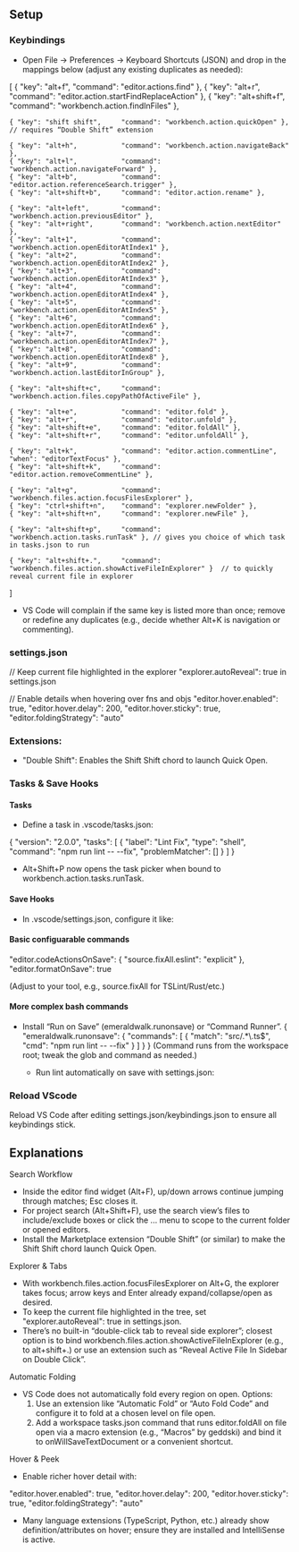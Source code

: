 




## Setup

### Keybindings

  - Open File → Preferences → Keyboard Shortcuts (JSON) and drop in the mappings below (adjust any existing
    duplicates as needed):

  [
    { "key": "alt+f",           "command": "editor.actions.find" },
    { "key": "alt+r",     "command": "editor.action.startFindReplaceAction" },
    { "key": "alt+shift+f",     "command": "workbench.action.findInFiles" },

    { "key": "shift shift",     "command": "workbench.action.quickOpen" },               // requires “Double Shift” extension

    { "key": "alt+h",           "command": "workbench.action.navigateBack" },
    { "key": "alt+l",           "command": "workbench.action.navigateForward" },
    { "key": "alt+b",           "command": "editor.action.referenceSearch.trigger" },
    { "key": "alt+shift+b",     "command": "editor.action.rename" },

    { "key": "alt+left",        "command": "workbench.action.previousEditor" },
    { "key": "alt+right",       "command": "workbench.action.nextEditor" },
    { "key": "alt+1",           "command": "workbench.action.openEditorAtIndex1" },
    { "key": "alt+2",           "command": "workbench.action.openEditorAtIndex2" },
    { "key": "alt+3",           "command": "workbench.action.openEditorAtIndex3" },
    { "key": "alt+4",           "command": "workbench.action.openEditorAtIndex4" },
    { "key": "alt+5",           "command": "workbench.action.openEditorAtIndex5" },
    { "key": "alt+6",           "command": "workbench.action.openEditorAtIndex6" },
    { "key": "alt+7",           "command": "workbench.action.openEditorAtIndex7" },
    { "key": "alt+8",           "command": "workbench.action.openEditorAtIndex8" },
    { "key": "alt+9",           "command": "workbench.action.lastEditorInGroup" },

    { "key": "alt+shift+c",     "command": "workbench.action.files.copyPathOfActiveFile" },

    { "key": "alt+e",           "command": "editor.fold" },
    { "key": "alt+r",           "command": "editor.unfold" },
    { "key": "alt+shift+e",     "command": "editor.foldAll" },
    { "key": "alt+shift+r",     "command": "editor.unfoldAll" },

    { "key": "alt+k",           "command": "editor.action.commentLine", "when": "editorTextFocus" },
    { "key": "alt+shift+k",     "command": "editor.action.removeCommentLine" },

    { "key": "alt+g",           "command": "workbench.files.action.focusFilesExplorer" },
    { "key": "ctrl+shift+n",    "command": "explorer.newFolder" },
    { "key": "alt+shift+n",     "command": "explorer.newFile" },

    { "key": "alt+shift+p",     "command": "workbench.action.tasks.runTask" }, // gives you choice of which task in tasks.json to run

    { "key": "alt+shift+.",     "command": "workbench.files.action.showActiveFileInExplorer" }  // to quickly reveal current file in explorer 
  ]

  - VS Code will complain if the same key is listed more than once; remove or redefine any duplicates (e.g.,
    decide whether Alt+K is navigation or commenting).



### settings.json

// Keep current file highlighted in the explorer
"explorer.autoReveal": true in settings.json

// Enable details when hovering over fns and objs
"editor.hover.enabled": true,
"editor.hover.delay": 200,
"editor.hover.sticky": true,
"editor.foldingStrategy": "auto"

### Extensions:

- "Double Shift": Enables the Shift Shift chord to launch Quick Open.


### Tasks & Save Hooks

#### Tasks

  - Define a task in .vscode/tasks.json:

  {
    "version": "2.0.0",
    "tasks": [
      {
        "label": "Lint Fix",
        "type": "shell",
        "command": "npm run lint -- --fix",
        "problemMatcher": []
      }
    ]
  }

  - Alt+Shift+P now opens the task picker when bound to workbench.action.tasks.runTask.


#### Save Hooks

- In .vscode/settings.json, configure it like:

#### Basic configuarable commands
"editor.codeActionsOnSave": {
"source.fixAll.eslint": "explicit"
},
"editor.formatOnSave": true

(Adjust to your tool, e.g., source.fixAll for TSLint/Rust/etc.)

#### More complex bash commands

- Install “Run on Save” (emeraldwalk.runonsave) or “Command Runner”.
    {
      "emeraldwalk.runonsave": {
        "commands": [
          {
            "match": "src/.*\\.ts$",
            "cmd": "npm run lint -- --fix"
          }
        ]
      }
    }
    (Command runs from the workspace root; tweak the glob and command as needed.)


  - Run lint automatically on save with settings.json:



### Reload VScode

Reload VS Code after editing settings.json/keybindings.json to ensure all keybindings stick.











## Explanations


  Search Workflow

  - Inside the editor find widget (Alt+F), up/down arrows continue jumping through matches; Esc closes it.
  - For project search (Alt+Shift+F), use the search view’s files to include/exclude boxes or click the ... menu
    to scope to the current folder or opened editors.
  - Install the Marketplace extension “Double Shift” (or similar) to make the Shift Shift chord launch Quick
    Open.

  Explorer & Tabs

  - With workbench.files.action.focusFilesExplorer on Alt+G, the explorer takes focus; arrow keys and Enter
    already expand/collapse/open as desired.
  - To keep the current file highlighted in the tree, set "explorer.autoReveal": true in settings.json.
  - There’s no built-in “double-click tab to reveal side explorer”; closest option is to bind
    workbench.files.action.showActiveFileInExplorer (e.g., to alt+shift+.) or use an extension such as “Reveal
    Active File In Sidebar on Double Click”.

  Automatic Folding

  - VS Code does not automatically fold every region on open. Options:
      1. Use an extension like “Automatic Fold” or “Auto Fold Code” and configure it to fold at a chosen level
         on file open.
      2. Add a workspace tasks.json command that runs editor.foldAll on file open via a macro extension (e.g.,
         “Macros” by geddski) and bind it to onWillSaveTextDocument or a convenient shortcut.

  Hover & Peek

  - Enable richer hover detail with:

  "editor.hover.enabled": true,
  "editor.hover.delay": 200,
  "editor.hover.sticky": true,
  "editor.foldingStrategy": "auto"

  - Many language extensions (TypeScript, Python, etc.) already show definition/attributes on hover; ensure they
    are installed and IntelliSense is active.


